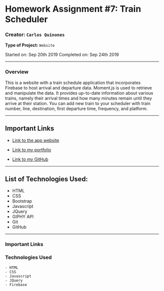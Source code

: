 # Homework Assignment #7: Train Scheduler
### **Creator:** `Carlos Quinones`
**Type of Project:** `Website`

Started on: Sep 20th 2019
Completed on: Sep 24th 2019
- - -
### Overview

This is a website with a train schedule application that incorporates Firebase to host arrival and departure data. Moment.js is used to retrieve and manipulate the data. It provides up-to-date information about various trains, namely their arrival times and how many minutes remain until they arrive at their station. You can add new train to your scheduler with train number, line,	destination,	first departure	time, frequency, and	platform.

- - -

## Important Links

* [Link to the app website](https://ceq2000.github.io/train-scheduler/)

* [Link to my portfolio](https://ceq2000.github.io/portfolio/portfolio2.html)

* [Link to my GitHub](https://github.com/ceq2000/train-scheduler/)

- - -

## List of Technologies Used:


- HTML
- CSS
- Bootstrap
- Javascript
- JQuery
- GIPHY API
- Git
- GitHub





- - -

### Important Links

 

### Technologies Used

    - HTML
    - CSS
    - Javascript
    - JQuery
    - Firebase
    
